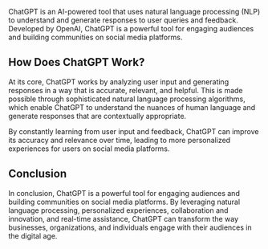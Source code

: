 
ChatGPT is an AI-powered tool that uses natural language processing (NLP) to understand and generate responses to user queries and feedback. Developed by OpenAI, ChatGPT is a powerful tool for engaging audiences and building communities on social media platforms.

How Does ChatGPT Work?
----------------------

At its core, ChatGPT works by analyzing user input and generating responses in a way that is accurate, relevant, and helpful. This is made possible through sophisticated natural language processing algorithms, which enable ChatGPT to understand the nuances of human language and generate responses that are contextually appropriate.

By constantly learning from user input and feedback, ChatGPT can improve its accuracy and relevance over time, leading to more personalized experiences for users on social media platforms.

Conclusion
----------

In conclusion, ChatGPT is a powerful tool for engaging audiences and building communities on social media platforms. By leveraging natural language processing, personalized experiences, collaboration and innovation, and real-time assistance, ChatGPT can transform the way businesses, organizations, and individuals engage with their audiences in the digital age.
